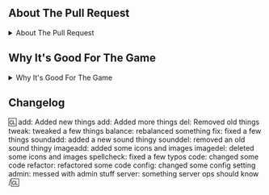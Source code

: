 <!-- Write **BELOW** The Headers and **ABOVE** The comments else it may not be viewable. -->
<!-- You can view Contributing.MD for a detailed description of the pull request process. -->

## About The Pull Request
<details>
<summary>
	About The Pull Request
</summary>
<hr>

<!-- Describe The Pull Request. Please be sure every change is documented or this can delay review and even discourage maintainers from merging your PR! -->
	
<hr>
</details>

## Why It's Good For The Game
<details>
<summary>
	Why It's Good For The Game
</summary>
<hr>

<!-- Please add a short description here of why you think these changes would benefit the game. If you can't justify it in words, it might not be worth adding. -->
	
<hr>
</details>

## Changelog
:cl:
add: Added new things
add: Added more things
del: Removed old things
tweak: tweaked a few things
balance: rebalanced something
fix: fixed a few things
soundadd: added a new sound thingy
sounddel: removed an old sound thingy
imageadd: added some icons and images
imagedel: deleted some icons and images
spellcheck: fixed a few typos
code: changed some code
refactor: refactored some code
config: changed some config setting
admin: messed with admin stuff
server: something server ops should know
/:cl:

<!-- Both :cl:'s are required for the changelog to work! You can put your name to the right of the first :cl: if you want to overwrite your GitHub username as author ingame. -->
<!-- You can use multiple of the same prefix (they're only used for the icon ingame) and delete the unneeded ones. Despite some of the tags, changelogs should generally represent how a player might be affected by the changes rather than a summary of the PR's contents. -->
